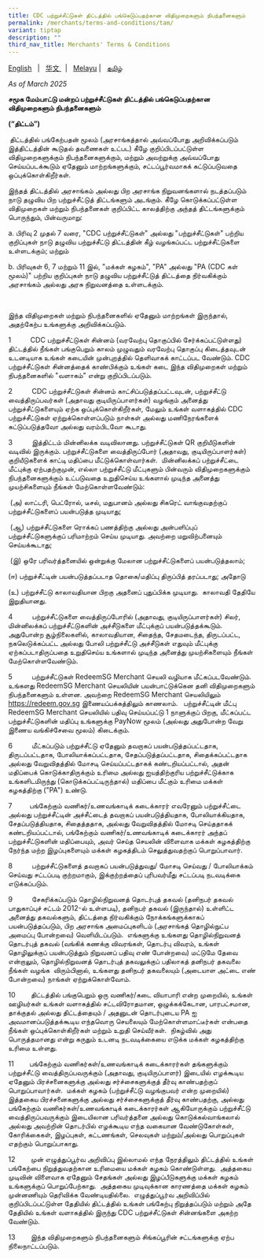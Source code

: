 ```yaml
---
title: CDC பற்றுச்சீட்டுகள் திட்டத்தில் பங்கெடுப்பதற்கான விதிமுறைகளும் நிபந்தனைகளும்
permalink: /merchants/terms-and-conditions/tam/
variant: tiptap
description: ""
third_nav_title: Merchants' Terms & Conditions
---
```

<p><a href="https://cms.isomer.gov.sg/merchants/terms-and-conditions/" rel="noopener nofollow" target="_blank"><u>English</u></a> &nbsp;&nbsp;|&nbsp;&nbsp;
<a href="https://cms.isomer.gov.sg/merchants/terms-and-conditions/chi/" rel="noopener nofollow" target="_blank"><u>华文</u>
</a>&nbsp;&nbsp;|&nbsp;&nbsp; <a href="https://cms.isomer.gov.sg/merchants/terms-and-conditions/mal/" rel="noopener nofollow" target="_blank"><u>Melayu</u></a>&nbsp;|&nbsp;&nbsp;
<a href="https://cms.isomer.gov.sg/merchants/terms-and-conditions/tam/" rel="noopener nofollow" target="_blank"><u>தமிழ்</u>
</a>
</p>
<p><em>As of March 2025</em>
</p>
<p><strong>சமூக மேம்பாட்டு மன்றப் பற்றுச்சீட்டுகள் திட்டத்தில் பங்கெடுப்பதற்கான விதிமுறைகளும் நிபந்தனைகளும்</strong>
</p>
<p><strong>(“திட்டம்”)</strong>
</p>
<p><strong>&nbsp;</strong>திட்டத்தில் பங்கேற்பதன் மூலம் (அரசாங்கத்தால் அவ்வப்போது
அறிவிக்கப்படும் இத்திட்டத்தின் கூடுதல் தவணைகள் உட்பட) கீழே குறிப்பிடப்பட்டுள்ள
விதிமுறைகளுக்கும் நிபந்தனைகளுக்கும், மற்றும் அவற்றுக்கு அவ்வப்போது செய்யப்படக்கூடும்
ஏதேனும் மாற்றங்களுக்கும், சட்டப்பூர்வமாகக் கட்டுப்படுவதை ஒப்புக்கொள்கிறீர்கள்.
&nbsp;&nbsp;</p>
<p>இந்தத் திட்டத்தில் அரசாங்கம் அல்லது பிற அரசாங்க நிறுவனங்களால் நடத்தப்படும்
நாடு தழுவிய பிற பற்றுச்சீட்டுத் திட்டங்களும் அடங்கும். கீழே கொடுக்கப்பட்டுள்ள
விதிமுறைகள் மற்றும் நிபந்தனைகள் குறிப்பிட்ட காலத்திற்கு அந்தத் திட்டங்களுக்கும்
பொருந்தும், பின்வருமாறு:</p>
<p>a. பிரிவு 2 முதல் 7 வரை, "CDC பற்றுச்சீட்டுகள்" அல்லது "பற்றுச்சீட்டுகள்"
பற்றிய குறிப்புகள் நாடு தழுவிய பற்றுச்சீட்டு திட்டத்தின் கீழ் வழங்கப்பட்ட
பற்றுச்சீட்டுகளை உள்ளடக்கும்; மற்றும்</p>
<p>b. பிரிவுகள் 6, 7 மற்றும் 11 இல், "மக்கள் கழகம்", "PA" அல்லது "PA (CDC
கள் மூலம்)" பற்றிய குறிப்புகள் நாடு தழுவிய பற்றுச்சீட்டுத் திட்டத்தை நிர்வகிக்கும்
அரசாங்கம் அல்லது அரசு நிறுவனத்தை உள்ளடக்கும்.</p>
<p>&nbsp;</p>
<p>இந்த விதிமுறைகள் மற்றும் நிபந்தனைகளில் ஏதேனும் மாற்றங்கள் இருந்தால், அதற்கேற்ப
உங்களுக்கு அறிவிக்கப்படும்.</p>
<p>1&nbsp;&nbsp;&nbsp;&nbsp;&nbsp;&nbsp;&nbsp;&nbsp;&nbsp; CDC பற்றுச்சீட்டுகள்
சின்னம் (வரவேற்பு தொகுப்பில் சேர்க்கப்பட்டுள்ளது) திட்டத்தில் நீங்கள் பங்குபெறும்
காலம் முழுவதும் வரவேற்பு தொகுப்பு கிடைத்தவுடன் உடனடியாக உங்கள் கடையின்
முன்புறத்தில் தெளிவாகக் காட்டப்பட வேண்டும். CDC பற்றுச்சீட்டுகள் சின்னத்தைக்
காண்பிக்கும் உங்கள் கடை இந்த விதிமுறைகள் மற்றும் நிபந்தனைகளில் "வளாகம்"
என்று குறிப்பிடப்படும்.</p>
<p>2&nbsp;&nbsp;&nbsp;&nbsp;&nbsp;&nbsp;&nbsp;&nbsp;&nbsp;&nbsp;CDC பற்றுச்சீட்டுகள்
சின்னம் காட்சிப்படுத்தப்பட்டவுடன், பற்றுச்சீட்டு வைத்திருப்பவர்கள் (அதாவது
குடியிருப்பாளர்கள்) வழங்கும் அனைத்து பற்றுச்சீட்டுகளையும் ஏற்க ஒப்புக்கொள்கிறீர்கள்,
மேலும் உங்கள் வளாகத்தில் CDC பற்றுச்சீட்டுகள் ஏற்றுக்கொள்ளப்படும் நாள்கள்
அல்லது மணிநேரங்களைக் கட்டுப்படுத்தவோ அல்லது வரம்பிடவோ கூடாது.</p>
<p>3&nbsp;&nbsp;&nbsp;&nbsp;&nbsp;&nbsp;&nbsp;&nbsp;&nbsp; இத்திட்டம் மின்னிலக்க
வடிவிலானது. பற்றுச்சீட்டுகள் QR குறியீடுகளின் வடிவில் இருக்கும். பற்றுச்சீட்டுகளை
வைத்திருப்போர் (அதாவது, குடியிருப்பாளர்கள்) குறியீடுகளைக் காட்டி மதிப்பை
மீட்டுக்கொள்வார்கள்.&nbsp; மின்னிலக்கப் பற்றுச்சீட்டை மீட்புக்கு ஏற்பதற்குமுன்,
எல்லா பற்றுச்சீட்டு மீட்புகளும் பின்வரும் விதிமுறைகளுக்கும் நிபந்தனைகளுக்கும்
உட்படுவதை உறுதிசெய்ய உங்களால் முடிந்த அனைத்து முயற்சிகளையும் நீங்கள் மேற்கொள்ளவேண்டும்:</p>
<p>&nbsp;(அ) லாட்டரி, பெட்ரோல், டீசல், மதுபானம் அல்லது சிகரெட் வாங்குவதற்குப்
பற்றுச்சீட்டுகளைப் பயன்படுத்த முடியாது;</p>
<p>&nbsp;(ஆ) பற்றுச்சீட்டுகளை ரொக்கப் பணத்திற்கு அல்லது அன்பளிப்புப் பற்றுச்சீட்டுகளுக்குப்
பரிமாற்றம் செய்ய முடியாது. அவற்றை மறுவிற்பனையும் செய்யக்கூடாது;</p>
<p>&nbsp;(இ)&nbsp;ஒரே பரிவர்த்தனையில் ஒன்றுக்கு மேலான பற்றுச்சீட்டுகளைப்
பயன்படுத்தலாம்;</p>
<p>(ஈ) பற்றுச்சீட்டின் பயன்படுத்தப்படாத தொகை/மதிப்பு திருப்பித் தரப்படாது;
அதோடு</p>
<p>(உ)&nbsp;பற்றுச்சீட்டு காலாவதியான பிறகு அதனைப் புதுப்பிக்க முடியாது.&nbsp;
காலாவதி தேதியே இறுதியானது.</p>
<p>4&nbsp;&nbsp;&nbsp;&nbsp;&nbsp;&nbsp;&nbsp;&nbsp;&nbsp; பற்றுச்சீட்டுகளை
வைத்திருப்போரில் (அதாவது, குடியிருப்பாளர்கள்) சிலர், மின்னிலக்கப் பற்றுச்சீட்டுகளின்
அச்சீடுகளை மீட்புக்குப் பயன்படுத்தக்கூடும். &nbsp; அதுபோன்ற சூழ்நிலைகளில்,
காலாவதியான, சிதைந்த, சேதமடைந்த, திருடப்பட்ட, நகலெடுக்கப்பட்ட அல்லது போலி
பற்றுச்சீட்டு அச்சீடுகள் எதுவும் மீட்புக்கு ஏற்கப்படாதிருப்பதை உறுதிசெய்ய
உங்களால் முடிந்த அனைத்து முயற்சிகளையும் நீங்கள் மேற்கொள்ளவேண்டும்.</p>
<p>5&nbsp;&nbsp;&nbsp;&nbsp;&nbsp;&nbsp;&nbsp;&nbsp;&nbsp; பற்றுச்சீட்டுகள்
RedeemSG Merchant செயலி வழியாக மீட்கப்படவேண்டும்.&nbsp; உங்களது RedeemSG
Merchant செயலியின் பயன்பாட்டுக்கென தனி விதிமுறைகளும் நிபந்தனைகளும் உள்ளன.
அவற்றை RedeemSG Merchant செயலியிலும் <a rel="noopener noreferrer nofollow" target="_blank"><u>https://redeem.gov.sg</u></a> இணையப்பக்கத்திலும்
காணலாம்.&nbsp;&nbsp; பற்றுச்சீட்டின் மீட்பு RedeemSG Merchant செயலியில்
பதிவு செய்யப்பட்டு 1 நாளுக்குப் பிறகு, மீட்கப்பட்ட பற்றுச்சீட்டுகளின் மதிப்பு
உங்களுக்கு PayNow மூலம் (அல்லது அதுபோன்ற வேறு இணைய வங்கிச்சேவை மூலம்) கிடைக்கும்.</p>
<p>6&nbsp;&nbsp;&nbsp;&nbsp;&nbsp;&nbsp;&nbsp;&nbsp;&nbsp; மீட்கப்படும் பற்றுச்சீட்டு
ஏதேனும் தவறாகப் பயன்படுத்தப்பட்டதாக, திருடப்பட்டதாக, போலியாக்கப்பட்டதாக,
சேதப்படுத்தப்பட்டதாக, சிதைக்கப்பட்டதாக அல்லது வேறுவிதத்தில் மோசடி செய்யப்பட்டதாகக்
கண்டறியப்பட்டால், அதன் மதிப்பைக் கொடுக்காதிருக்கும் உரிமை அல்லது ஐயத்திற்குரிய
பற்றுச்சீட்டுக்காக உங்களிடமிருந்து (கொடுக்கப்பட்டிருந்தால்) மதிப்பை மீட்கும்
உரிமை மக்கள் கழகத்திற்கு ("PA") உண்டு.</p>
<p>7&nbsp;&nbsp;&nbsp;&nbsp;&nbsp;&nbsp;&nbsp;&nbsp;&nbsp;பங்கேற்கும் வணிகர்/உணவங்காடிக்
கடைக்காரர் எவரேனும் பற்றுச்சீட்டை அல்லது பற்றுச்சீட்டின் அச்சீட்டைத் தவறாகப்
பயன்படுத்தியதாக, போலியாக்கியதாக, சேதப்படுத்தியதாக, சிதைத்ததாக, அல்லது வேறுவிதத்தில்
மோசடி செய்ததாகக் கண்டறியப்பட்டால், பங்கேற்கும் வணிகர்/உணவங்காடிக் கடைக்காரர்
அந்தப் பற்றுச்சீட்டுகளின் மதிப்பையும், அவர் செய்த செயலின் விளைவாக மக்கள்
கழகத்திற்கு நேர்ந்த மற்ற இழப்புகளையும் மக்கள் கழகத்திடம் செலுத்துவதற்குப்
பொறுப்பாவார்.</p>
<p>8&nbsp;&nbsp;&nbsp;&nbsp;&nbsp;&nbsp;&nbsp;&nbsp;&nbsp; பற்றுச்சீட்டுகளைத்
தவறாகப் பயன்படுத்துவது/ மோசடி செய்வது / போலியாக்கம் செய்வது சட்டப்படி குற்றமாகும்,
இக்குற்றத்தைப் புரிபவர்மீது சட்டப்படி நடவடிக்கை எடுக்கப்படும்.</p>
<p>9&nbsp;&nbsp;&nbsp;&nbsp;&nbsp;&nbsp;&nbsp;&nbsp;&nbsp; சேகரிக்கப்படும்
தொழில்நிறுவனத் தொடர்புத் தகவல் (தனிநபர் தகவல் பாதுகாப்புச் சட்டம் 2012-ல்
உள்ளபடி), தனிநபர் தகவல் (இருந்தால்) உள்ளிட்ட அனைத்து தகவல்களும், திட்டத்தை
நிர்வகிக்கும் நோக்கங்களுக்காகப் பயன்படுத்தப்படும், பிற அரசாங்க அமைப்புகளிடம்
(அரசாங்கத் தொழில்நுட்ப அமைப்பு போன்றவை) வெளியிடப்படும்.&nbsp; எங்களுக்கு
உங்களது தொழில்நிறுவனத் தொடர்புத் தகவல் (வங்கிக் கணக்கு விவரங்கள், தொடர்பு
விவரம், உங்கள் தொழிலுக்குப் பயன்படுத்தும் நிறுவனப் பதிவு எண் போன்றவை) மட்டுமே
தேவை என்றாலும், தொழில்நிறுவனத் தொடர்புத் தகவலுக்குப் பதிலாகத் தனிநபர் தகவலை
நீங்கள் வழங்க&nbsp; விரும்பினால், உங்களது தனிநபர் தகவலையும் (அடையாள அட்டை
எண் போன்றவை) நாங்கள் ஏற்றுக்கொள்வோம்.</p>
<p>10&nbsp;&nbsp;&nbsp;&nbsp;&nbsp;&nbsp;&nbsp; திட்டத்தில் பங்குபெறும் ஒரு
வணிகர்/கடை வியாபாரி என்ற முறையில், உங்கள் ஊழியர்கள் உங்கள் வளாகத்தில் சட்டவிரோதமான,
ஒழுக்கக்கேடான, பாரபட்சமான, தாக்குதல் அல்லது திட்டத்தையும் / அதனுடன் தொடர்புடைய
PA ஐ அவமானப்படுத்தக்கூடிய எந்தவொரு செயலையும் மேற்கொள்ளமாட்டீர்கள் என்பதை
நீங்கள் ஒப்புக்கொள்கிறீர்கள் மற்றும் உறுதி செய்வீர்கள்.&nbsp; நிகழ்வில்
அது பொருத்தமானது என்று கருதும் உடனடி நடவடிக்கையை எடுக்க மக்கள் கழகத்திற்கு
உரிமை உள்ளது.</p>
<p>11&nbsp;&nbsp;&nbsp;&nbsp;&nbsp;&nbsp;&nbsp; பங்கேற்கும் வணிகர்கள்/உணவங்காடிக்
கடைக்காரர்கள் தங்களுக்கும் பற்றுச்சீட்டு வைத்திருப்பவருக்கும் (அதாவது,
குடியிருப்பாளர்) இடையில் எழக்கூடிய ஏதேனும் பிரச்சனைகளுக்கு அல்லது சர்ச்சைகளுக்குத்
தீர்வு காண்பதற்குப் பொறுப்பாவார்கள்.&nbsp; மக்கள் கழகம் (பற்றுச்சீட்டு
வழங்குபவர் என்ற முறையில்) இத்தகைய பிரச்சனைகளுக்கு அல்லது சர்ச்சைகளுக்குத்
தீர்வு காண்பதற்கு, அல்லது பங்கேற்கும் வணிகர்கள்/உணவங்காடிக் கடைக்காரர்கள்
ஆகியோருக்கும் பற்றுச்சீட்டு வைத்திருப்பவருக்கும் இடையிலான பரிவர்த்தனை அல்லது
கொடுக்கல்வாங்கலால் அல்லது அவற்றின் தொடர்பில் எழக்கூடிய எந்த வகையான வேண்டுகோள்கள்,
கோரிக்கைகள், இழப்புகள், கட்டணங்கள், செலவுகள் மற்றும்/அல்லது பொறுப்புகள்
எதற்கும் பொறுப்பாகாது.</p>
<p>12&nbsp;&nbsp;&nbsp;&nbsp;&nbsp;&nbsp;&nbsp; முன் எழுத்துப்பூர்வ அறிவிப்பு
இல்லாமல் எந்த நேரத்திலும் திட்டத்தில் உங்கள் பங்கேற்பை நிறுத்துவதற்கான
உரிமையை மக்கள் கழகம் கொண்டுள்ளது.&nbsp; அத்தகைய முடிவின் விளைவாக ஏதேனும்
சேதங்கள் அல்லது இழப்பீடுகளுக்கு மக்கள் கழகம் உங்களுக்குப் பொறுப்பேற்காது.&nbsp;
அத்தகைய முடிவுக்கான காரணத்தை மக்கள் கழகம் முன்னணியும் தெரிவிக்க வேண்டியதில்லை.&nbsp;
எழுத்துப்பூர்வ அறிவிப்பில் குறிப்பிடப்பட்டுள்ள தேதியில் திட்டத்தில் உங்கள்
பங்கேற்பு நிறுத்தப்படும் மற்றும் அதே தேதியில் உங்கள் வளாகத்தில் இருந்து
CDC பற்றுச்சீட்டுகள் சின்னங்களை அகற்ற வேண்டும்.</p>
<p>13&nbsp;&nbsp;&nbsp;&nbsp;&nbsp;&nbsp;&nbsp; இந்த விதிமுறைகளும் நிபந்தனைகளும்
சிங்கப்பூரின் சட்டங்களுக்கு ஏற்ப நிலைநாட்டப்படும்.</p>